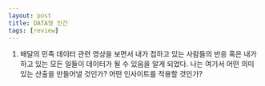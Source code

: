 ```yaml
---
layout: post
title: DATA형 인간
tags: [review]
---
```


1. 배달의 민족 데이터 관련 영상을 보면서 내가 접하고 있는 사람들의 반응 혹은 내가 하고 있는 모든 일들이 데이터가 될 수 있음을 알게 되었다. 나는 여기서 어떤 의미있는 산출을 만들어낼 것인가? 어떤 인사이트를 적용할 것인가?